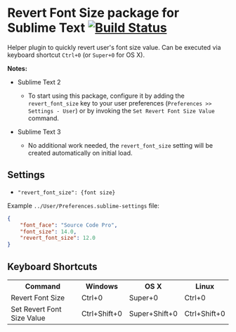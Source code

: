 # Revert Font Size package for Sublime Text [![Build Status](https://travis-ci.org/SublimeText/RevertFontSize.png?branch=master)](https://travis-ci.org/SublimeText/RevertFontSize)

Helper plugin to quickly revert user's font size value. Can be executed via keyboard shortcut `Ctrl+0` (or `Super+0` for OS X).

**Notes:**

- Sublime Text 2
  - To start using this package, configure it by adding the `revert_font_size` key to your user preferences (`Preferences >> Settings - User`) or by invoking the `Set Revert Font Size Value` command.

- Sublime Text 3
  - No additional work needed, the `revert_font_size` setting will be created automatically on initial load.

## Settings

- `"revert_font_size": {font size}`

Example `../User/Preferences.sublime-settings` file:
```json
{
    "font_face": "Source Code Pro",
    "font_size": 14.0,
    "revert_font_size": 12.0
}
```

## Keyboard Shortcuts

<table>
  <tr>
    <th>Command</th>
    <th>Windows</th>
    <th>OS X</th>
    <th>Linux</th>
  </tr>
  <tr>
    <td>Revert Font Size</td>
    <td>Ctrl+0</td>
    <td>Super+0</td>
    <td>Ctrl+0</td>
  </tr>
  <tr>
    <td>Set Revert Font Size Value</td>
    <td>Ctrl+Shift+0</td>
    <td>Super+Shift+0</td>
    <td>Ctrl+Shift+0</td>
  </tr>
</table>
